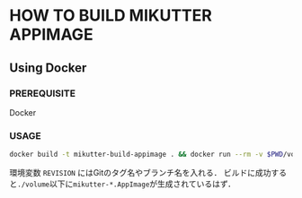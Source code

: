 HOW TO BUILD MIKUTTER APPIMAGE
==============================
Using Docker
------------
### PREREQUISITE
Docker

### USAGE
```bash
docker build -t mikutter-build-appimage . && docker run --rm -v $PWD/volume:/volume -v $(git rev-parse --show-toplevel):/mikutter-src:ro -it mikutter-build-appimage
```

環境変数 `REVISION` にはGitのタグ名やブランチ名を入れる．
ビルドに成功すると`./volume`以下に`mikutter-*.AppImage`が生成されているはず．
